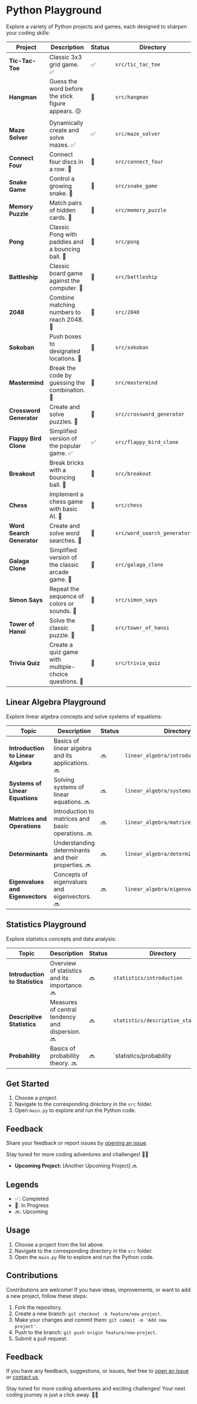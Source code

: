 # Python Playground

Explore a variety of Python projects and games, each designed to sharpen your coding skills:

| Project                  | Description                                           | Status | Directory                  |
|--------------------------|-------------------------------------------------------|--------|----------------------------|
| **Tic-Tac-Toe**          | Classic 3x3 grid game. ✅                             | ✅      | `src/tic_tac_toe`          |
| **Hangman**              | Guess the word before the stick figure appears. 🟡    | 🔘     | `src/hangman`              |
| **Maze Solver**          | Dynamically create and solve mazes. ✅                | ✅     | `src/maze_solver`          |
| **Connect Four**         | Connect four discs in a row. 🔘                        | 🔘     | `src/connect_four`         |
| **Snake Game**           | Control a growing snake. 🔘                            | 🔘     | `src/snake_game`           |
| **Memory Puzzle**        | Match pairs of hidden cards. 🔘                       | 🔘     | `src/memory_puzzle`        |
| **Pong**                 | Classic Pong with paddles and a bouncing ball. 🔘      | 🔘     | `src/pong`                 |
| **Battleship**           | Classic board game against the computer. 🔘           | 🔘     | `src/battleship`           |
| **2048**                 | Combine matching numbers to reach 2048. 🔘            | 🔘     | `src/2048`                 |
| **Sokoban**              | Push boxes to designated locations. 🔘                | 🔘     | `src/sokoban`              |
| **Mastermind**           | Break the code by guessing the combination. 🔘        | 🔘     | `src/mastermind`           |
| **Crossword Generator**  | Create and solve puzzles. 🔘                          | 🔘     | `src/crossword_generator`  |
| **Flappy Bird Clone**    | Simplified version of the popular game. ✅            | ✅     | `src/flappy_bird_clone`    |
| **Breakout**             | Break bricks with a bouncing ball. 🔘                 | 🔘     | `src/breakout`             |
| **Chess**                | Implement a chess game with basic AI. 🔘              | 🔘     | `src/chess`                |
| **Word Search Generator**| Create and solve word searches. 🔘                   | 🔘     | `src/word_search_generator`|
| **Galaga Clone**         | Simplified version of the classic arcade game. 🔘     | 🔘     | `src/galaga_clone`         |
| **Simon Says**           | Repeat the sequence of colors or sounds. 🔘           | 🔘     | `src/simon_says`           |
| **Tower of Hanoi**       | Solve the classic puzzle. 🔘                          | 🔘     | `src/tower_of_hanoi`       |
| **Trivia Quiz**          | Create a quiz game with multiple-choice questions. 🔘 | 🔘     | `src/trivia_quiz`          |

## Linear Algebra Playground

Explore linear algebra concepts and solve systems of equations:

| Topic                       | Description                                           | Status | Directory                  |
|-----------------------------|-------------------------------------------------------|--------|----------------------------|
| **Introduction to Linear Algebra** | Basics of linear algebra and its applications. 🔜 | 🔜     | `linear_algebra/introduction` |
| **Systems of Linear Equations** | Solving systems of linear equations. 🔜 | 🔜     | `linear_algebra/systems_of_equations` |
| **Matrices and Operations** | Introduction to matrices and basic operations. 🔜 | 🔜     | `linear_algebra/matrices` |
| **Determinants**            | Understanding determinants and their properties. 🔜 | 🔜     | `linear_algebra/determinants` |
| **Eigenvalues and Eigenvectors** | Concepts of eigenvalues and eigenvectors. 🔜 | 🔜     | `linear_algebra/eigenvalues` |

## Statistics Playground

Explore statistics concepts and data analysis:

| Topic                       | Description                                           | Status | Directory                  |
|-----------------------------|-------------------------------------------------------|--------|----------------------------|
| **Introduction to Statistics** | Overview of statistics and its importance. 🔜 | 🔜     | `statistics/introduction` |
| **Descriptive Statistics**   | Measures of central tendency and dispersion. 🔜 | 🔜     | `statistics/descriptive_statistics` |
| **Probability**             | Basics of probability theory. 🔜 | 🔜     | `statistics/probability

## Get Started

1. Choose a project.
2. Navigate to the corresponding directory in the `src` folder.
3. Open `main.py` to explore and run the Python code.


## Feedback

Share your feedback or report issues by [opening an issue](https://github.com/your-username/python-playground/issues).

Stay tuned for more coding adventures and challenges! 🚀🐍

- **Upcoming Project:** [Another Upcoming Project] 🔜

## Legends

- ✅: Completed
- 🔘: In Progress
- 🔜: Upcoming

## Usage

1. Choose a project from the list above.
2. Navigate to the corresponding directory in the `src` folder.
3. Open the `main.py` file to explore and run the Python code.

## Contributions

Contributions are welcome! If you have ideas, improvements, or want to add a new project, follow these steps:

1. Fork the repository.
2. Create a new branch: `git checkout -b feature/new-project`.
3. Make your changes and commit them: `git commit -m 'Add new project'`.
4. Push to the branch: `git push origin feature/new-project`.
5. Submit a pull request.

## Feedback

If you have any feedback, suggestions, or issues, feel free to [open an issue](https://github.com/your-username/python-playground/issues) or [contact us](mailto:your-email@example.com).

Stay tuned for more coding adventures and exciting challenges! Your next coding journey is just a click away. 🐍✨
